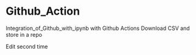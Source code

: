 # Github_Action
Integration_of_Github_with_ipynb
with Github Actions
Download CSV and store in a repo


Edit second time 